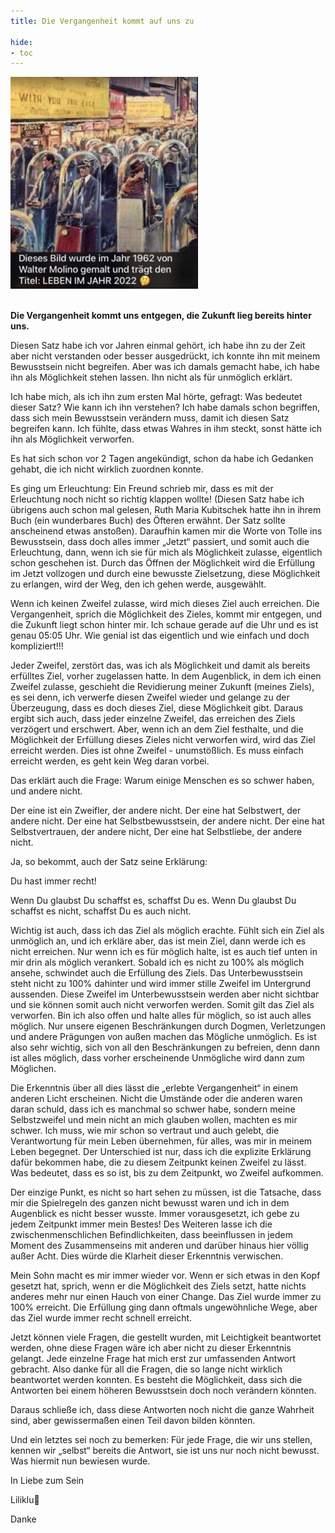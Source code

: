 ```yaml
---
title: Die Vergangenheit kommt auf uns zu

hide:
- toc
---
```


<style>
img {
  width: 300px;
  max-width: 99%
}
</style>

![](../img/Vergangenheit.png)
<br><br>





**Die Vergangenheit kommt uns entgegen,
die Zukunft lieg bereits hinter uns.**

Diesen Satz habe ich vor Jahren einmal gehört, ich habe ihn zu der Zeit aber nicht verstanden oder besser ausgedrückt, ich konnte ihn mit meinem Bewusstsein nicht begreifen.
Aber was ich damals gemacht habe, ich habe ihn als Möglichkeit stehen lassen. Ihn nicht als für unmöglich erklärt.

Ich habe mich, als ich ihn zum ersten Mal hörte, gefragt: Was bedeutet dieser Satz? Wie kann ich ihn verstehen? Ich habe damals schon begriffen, dass sich mein Bewusstsein verändern muss, damit ich diesen Satz begreifen kann.
Ich fühlte, dass etwas Wahres in ihm steckt, sonst hätte ich ihn als Möglichkeit verworfen.

Es hat sich schon vor 2 Tagen angekündigt, schon da habe ich Gedanken gehabt, die ich nicht wirklich zuordnen konnte.

Es ging um Erleuchtung: Ein Freund schrieb mir, dass es mit der Erleuchtung noch nicht so richtig klappen wollte!
(Diesen Satz habe ich übrigens auch schon mal gelesen, Ruth Maria Kubitschek hatte ihn in ihrem Buch (ein wunderbares Buch) des Öfteren erwähnt. Der Satz sollte anscheinend etwas anstoßen).
Daraufhin kamen mir die Worte von Tolle ins Bewusstsein, dass doch alles immer „Jetzt“ passiert, und somit auch die Erleuchtung, dann, wenn ich sie für mich als Möglichkeit zulasse, eigentlich schon geschehen ist. Durch das Öffnen der Möglichkeit wird die Erfüllung im Jetzt vollzogen und durch eine bewusste Zielsetzung, diese Möglichkeit zu erlangen, wird der Weg, den ich gehen werde, ausgewählt.

Wenn ich keinen Zweifel zulasse, wird mich dieses Ziel auch erreichen. Die Vergangenheit, sprich die Möglichkeit des Zieles, kommt mir entgegen, und die Zukunft liegt schon hinter mir. Ich schaue gerade auf die Uhr und es ist genau 05:05 Uhr.
Wie genial ist das eigentlich und wie einfach und doch kompliziert!!!

Jeder Zweifel, zerstört das, was ich als Möglichkeit und damit als bereits erfülltes Ziel, vorher zugelassen hatte.
In dem Augenblick, in dem ich einen Zweifel zulasse, geschieht die Revidierung meiner Zukunft (meines Ziels), es sei denn, ich verwerfe diesen Zweifel wieder und gelange zu der Überzeugung, dass es doch dieses Ziel, diese Möglichkeit gibt.
Daraus ergibt sich auch, dass jeder einzelne Zweifel, das erreichen des Ziels verzögert und erschwert. Aber, wenn ich an dem Ziel festhalte, und die Möglichkeit der Erfüllung dieses Zieles nicht verworfen wird, wird das Ziel erreicht werden. Dies ist ohne Zweifel - unumstößlich. Es muss einfach erreicht werden, es geht kein Weg daran vorbei.

Das erklärt auch die Frage: Warum einige Menschen es so schwer haben, und andere nicht.

Der eine ist ein Zweifler, der andere nicht.
Der eine hat Selbstwert, der andere nicht.
Der eine hat Selbstbewusstsein, der andere nicht.
Der eine hat Selbstvertrauen, der andere nicht,
Der eine hat Selbstliebe, der andere nicht.

Ja, so bekommt, auch der Satz seine Erklärung:

Du hast immer recht!

Wenn Du glaubst Du schaffst es, schaffst Du es.
Wenn Du glaubst Du schaffst es nicht, schaffst Du es auch nicht.

Wichtig ist auch, dass ich das Ziel als möglich erachte. Fühlt sich ein Ziel als unmöglich an, und ich erkläre aber, das ist mein Ziel, dann werde ich es nicht erreichen. Nur wenn ich es für möglich halte, ist es auch tief unten in mir drin als möglich verankert.
Sobald ich es nicht zu 100% als möglich ansehe, schwindet auch die Erfüllung des Ziels. Das Unterbewusstsein steht nicht zu 100% dahinter und wird immer stille Zweifel im Untergrund aussenden. Diese Zweifel im Unterbewusstsein werden aber nicht sichtbar und sie können somit auch nicht verworfen werden. Somit gilt das Ziel als verworfen.
Bin ich also offen und halte alles für möglich, so ist auch alles möglich. Nur unsere eigenen Beschränkungen durch Dogmen, Verletzungen und andere Prägungen von außen machen das Mögliche unmöglich.
Es ist also sehr wichtig, sich von all den Beschränkungen zu befreien, denn dann ist alles möglich, dass vorher erscheinende Unmögliche wird dann zum Möglichen.

Die Erkenntnis über all dies lässt die „erlebte Vergangenheit“ in einem anderen Licht erscheinen. Nicht die Umstände oder die anderen waren daran schuld, dass ich es manchmal so schwer habe, sondern meine Selbstzweifel und mein nicht an mich glauben wollen, machten es mir schwer. Ich muss, wie mir schon so vertraut und auch gelebt, die Verantwortung für mein Leben übernehmen, für alles, was mir in meinem Leben begegnet. Der Unterschied ist nur, dass ich die explizite Erklärung dafür bekommen habe, die zu diesem Zeitpunkt keinen Zweifel zu lässt. Was bedeutet, dass es so ist, bis zu dem Zeitpunkt, wo Zweifel aufkommen.

Der einzige Punkt, es nicht so hart sehen zu müssen, ist die Tatsache, dass mir die Spielregeln des ganzen nicht bewusst waren und ich in dem Augenblick es nicht besser wusste. Immer vorausgesetzt, ich gebe zu jedem Zeitpunkt immer mein Bestes!
Des Weiteren lasse ich die zwischenmenschlichen Befindlichkeiten, dass beeinflussen in jedem Moment des Zusammenseins mit anderen und darüber hinaus hier völlig außer Acht. Dies würde die Klarheit dieser Erkenntnis verwischen.

Mein Sohn macht es mir immer wieder vor. Wenn er sich etwas in den Kopf gesetzt hat, sprich, wenn er die Möglichkeit des Ziels setzt, hatte nichts anderes mehr nur einen Hauch von einer Change. Das Ziel wurde immer zu 100% erreicht. Die Erfüllung ging dann oftmals ungewöhnliche Wege, aber das Ziel wurde immer recht schnell erreicht.

Jetzt können viele Fragen, die gestellt wurden, mit Leichtigkeit beantwortet werden, ohne diese Fragen wäre ich aber nicht zu dieser Erkenntnis gelangt.
Jede einzelne Frage hat mich erst zur umfassenden Antwort gebracht.
Also danke für all die Fragen, die so lange nicht wirklich beantwortet werden konnten. Es besteht die Möglichkeit, dass sich die Antworten bei einem höheren Bewusstsein doch noch verändern könnten.

Daraus schließe ich, dass diese Antworten noch nicht die ganze Wahrheit sind, aber gewissermaßen einen Teil davon bilden könnten.

Und ein letztes sei noch zu bemerken: Für jede Frage, die wir uns stellen, kennen wir „selbst“ bereits die Antwort, sie ist uns nur noch nicht bewusst.
Was hiermit nun bewiesen wurde.


In Liebe zum Sein

Liliklu🦋

Danke
